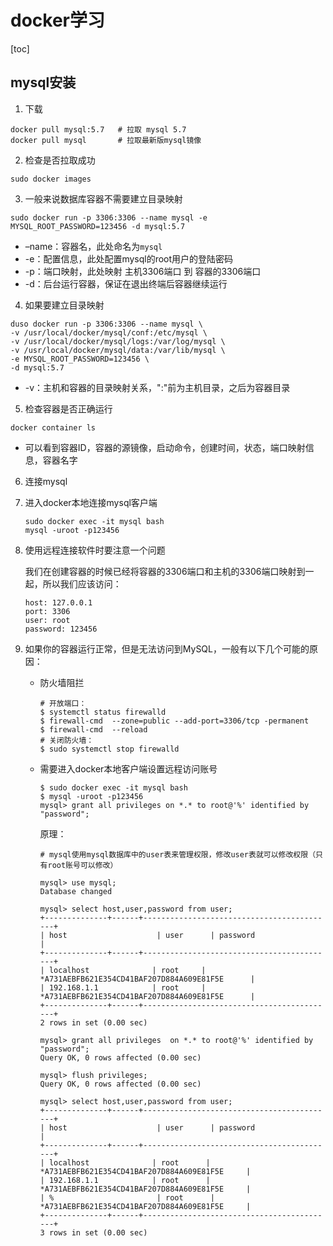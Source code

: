 # docker学习

[toc]

## mysql安装



1. 下载

```shell
docker pull mysql:5.7   # 拉取 mysql 5.7
docker pull mysql       # 拉取最新版mysql镜像
```

2. 检查是否拉取成功

```shell
sudo docker images
```

3. 一般来说数据库容器不需要建立目录映射

```shell
sudo docker run -p 3306:3306 --name mysql -e MYSQL_ROOT_PASSWORD=123456 -d mysql:5.7
```

- –name：容器名，此处命名为`mysql`
- -e：配置信息，此处配置mysql的root用户的登陆密码
- -p：端口映射，此处映射 主机3306端口 到 容器的3306端口
- -d：后台运行容器，保证在退出终端后容器继续运行

4. 如果要建立目录映射

```shell
duso docker run -p 3306:3306 --name mysql \
-v /usr/local/docker/mysql/conf:/etc/mysql \
-v /usr/local/docker/mysql/logs:/var/log/mysql \
-v /usr/local/docker/mysql/data:/var/lib/mysql \
-e MYSQL_ROOT_PASSWORD=123456 \
-d mysql:5.7
```

- -v：主机和容器的目录映射关系，":"前为主机目录，之后为容器目录

5. 检查容器是否正确运行

```shell
docker container ls
```

- 可以看到容器ID，容器的源镜像，启动命令，创建时间，状态，端口映射信息，容器名字

6. 连接mysql

1. 进入docker本地连接mysql客户端

   ```shell
   sudo docker exec -it mysql bash
   mysql -uroot -p123456
   ```

2. 使用远程连接软件时要注意一个问题

   我们在创建容器的时候已经将容器的3306端口和主机的3306端口映射到一起，所以我们应该访问：

   ```
   host: 127.0.0.1
   port: 3306
   user: root
   password: 123456
   ```

3. 如果你的容器运行正常，但是无法访问到MySQL，一般有以下几个可能的原因：

   - 防火墙阻拦

     ```shell
     # 开放端口：
     $ systemctl status firewalld
     $ firewall-cmd  --zone=public --add-port=3306/tcp -permanent
     $ firewall-cmd  --reload
     # 关闭防火墙：
     $ sudo systemctl stop firewalld
     ```

   - 需要进入docker本地客户端设置远程访问账号

     ```shell
     $ sudo docker exec -it mysql bash
     $ mysql -uroot -p123456
     mysql> grant all privileges on *.* to root@'%' identified by "password";
     ```

     原理：

     ```shell
     # mysql使用mysql数据库中的user表来管理权限，修改user表就可以修改权限（只有root账号可以修改）
     
     mysql> use mysql;
     Database changed
     
     mysql> select host,user,password from user;
     +--------------+------+-------------------------------------------+
     | host                    | user      | password                                                                 |
     +--------------+------+-------------------------------------------+
     | localhost              | root     | *A731AEBFB621E354CD41BAF207D884A609E81F5E      |
     | 192.168.1.1            | root     | *A731AEBFB621E354CD41BAF207D884A609E81F5E      |
     +--------------+------+-------------------------------------------+
     2 rows in set (0.00 sec)
     
     mysql> grant all privileges  on *.* to root@'%' identified by "password";
     Query OK, 0 rows affected (0.00 sec)
     
     mysql> flush privileges;
     Query OK, 0 rows affected (0.00 sec)
     
     mysql> select host,user,password from user;
     +--------------+------+-------------------------------------------+
     | host                    | user      | password                                                                 |
     +--------------+------+-------------------------------------------+
     | localhost              | root      | *A731AEBFB621E354CD41BAF207D884A609E81F5E     |
     | 192.168.1.1            | root      | *A731AEBFB621E354CD41BAF207D884A609E81F5E     |
     | %                       | root      | *A731AEBFB621E354CD41BAF207D884A609E81F5E     |
     +--------------+------+-------------------------------------------+
     3 rows in set (0.00 sec)
     ```